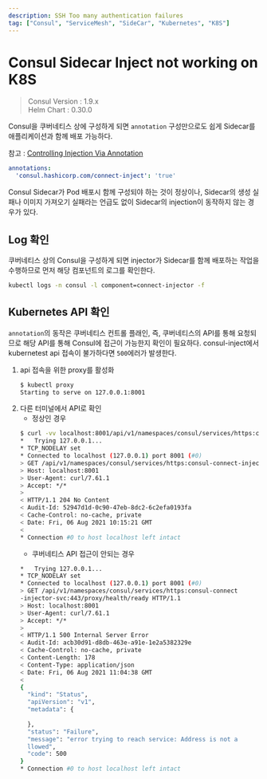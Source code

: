 ```yaml
---
description: SSH Too many authentication failures
tag: ["Consul", "ServiceMesh", "SideCar", "Kubernetes", "K8S"]
---
```


# Consul Sidecar Inject not working on K8S

> Consul Version : 1.9.x  
> Helm Chart : 0.30.0

Consul을 쿠버네티스 상에 구성하게 되면 `annotation` 구성만으로도 쉽게 Sidecar를 애플리케이션과 함께 배포 가능하다.

참고 : [Controlling Injection Via Annotation](https://www.consul.io/docs/k8s/connect#controlling-injection-via-annotation)

```yaml
annotations:
  'consul.hashicorp.com/connect-inject': 'true'
```

Consul Sidecar가 Pod 배포시 함께 구성되야 하는 것이 정상이나, Sidecar의 생성 실패나 이미지 가져오기 실패라는 언급도 없이 Sidecar의 injection이 동작하지 않는 경우가 있다.

## Log 확인
쿠버네티스 상의 Consul을 구성하게 되면 injector가 Sidecar를 함께 배포하는 작업을 수행하므로 먼저 해당 컴포넌트의  로그를 확인한다.
```bash
kubectl logs -n consul -l component=connect-injector -f
```

## Kubernetes API 확인
`annotation`의 동작은 쿠버네티스 컨트롤 플래인, 즉, 쿠버네티스의 API를 통해 요청되므로 해당 API를 통해 Consul에 접근이 가능한지 확인이 필요하다.
consul-inject에서 kubernetest api 접속이 불가하다면 `500`에러가 발생한다.

1. api 접속을 위한 proxy를 활성화
    ```bash
    $ kubectl proxy
    Starting to serve on 127.0.0.1:8001
    ```
2. 다른 터미널에서 API로 확인
    - 정상인 경우
    ```bash
    $ curl -vv localhost:8001/api/v1/namespaces/consul/services/https:consul-connect-injector-svc:443/proxy/health/ready
    *   Trying 127.0.0.1...
    * TCP_NODELAY set
    * Connected to localhost (127.0.0.1) port 8001 (#0)
    > GET /api/v1/namespaces/consul/services/https:consul-connect-injector-svc:443/proxy/health/ready HTTP/1.1
    > Host: localhost:8001
    > User-Agent: curl/7.61.1
    > Accept: */*
    >
    < HTTP/1.1 204 No Content
    < Audit-Id: 52947d1d-0c90-47eb-8dc2-6c2efa0193fa
    < Cache-Control: no-cache, private
    < Date: Fri, 06 Aug 2021 10:15:21 GMT
    <
    * Connection #0 to host localhost left intact
    ```
    - 쿠버네티스 API 접근이 안되는 경우
    ```bash
    *   Trying 127.0.0.1...                                      
    * TCP_NODELAY set                                            
    * Connected to localhost (127.0.0.1) port 8001 (#0)          
    > GET /api/v1/namespaces/consul/services/https:consul-connect
    -injector-svc:443/proxy/health/ready HTTP/1.1                
    > Host: localhost:8001                                       
    > User-Agent: curl/7.61.1                                    
    > Accept: */*                                                
    >                                                            
    < HTTP/1.1 500 Internal Server Error                         
    < Audit-Id: acb30d91-d8db-463e-a91e-1e2a5382329e             
    < Cache-Control: no-cache, private                           
    < Content-Length: 178                                        
    < Content-Type: application/json
    < Date: Fri, 06 Aug 2021 11:04:38 GMT                        
    <                                                            
    {                                                            
      "kind": "Status",
      "apiVersion": "v1",                                        
      "metadata": {                                              
                                                                
      },                                                         
      "status": "Failure",                                       
      "message": "error trying to reach service: Address is not a
      llowed",                                                     
      "code": 500
    }
    * Connection #0 to host localhost left intact
    ```